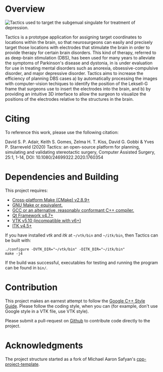 # Overview

![Tactics used to target the subgenual singulate for treatment of depression.](resources/images/hippocampus.png)

Tactics is a prototype application for assigning target coordinates to
locations within the brain, so that neurosurgeons can easily and
precisely target those locations with electrodes that stimulate the
brain in order to provide therapy for certain brain disorders. This
kind of therapy, referred to as deep-brain stimulation (DBS), has been
used for many years to alleviate the symptoms of Parkinson's disease
and dystonia, in is under evaluation for use in treating mental
disorders such as anorexia, obsessive-compulsive disorder, and major
depressive disorder. Tactics aims to increase the efficiency of
planning DBS cases a) by automatically processing the images with
computer-vision techiques to identify the position of the Leksell-G
frame that surgeons use to insert the electrodes into the brain, and
b) by providing an intuitive 3D interface to allow the surgeon to
visualize the positions of the electrodes relative to the structures
in the brain.

# Citing

To reference this work, please use the following citation:

David S. P. Adair, Keith S. Gomes, Zelma H. T. Kiss, David G. Gobbi & Yves P. Starreveld (2020) Tactics: an open-source platform for planning, simulating and validating stereotactic surgery, Computer Assisted Surgery, 25:1, 1-14, DOI: 10.1080/24699322.2020.1760354

# Dependencies and Building

This project requires:
* [Cross-platform Make (CMake) v2.8.9+](http://www.cmake.org/)
* [GNU Make or equivalent.](https://www.gnu.org/software/make/)
* [GCC or an alternative, reasonably conformant C++ compiler.](https://gcc.gnu.org/)
* [Qt Framework v4.7+](http://www.qt.io/)
* [VTK v5.10 (incompatible with v6+)](http://www.vtk.org/)
* [ITK v4.5+](http://www.itk.org/)

If you have installed *vtk* and *itk* at `~/vtk/bin` and `~/itk/bin`,
then Tactics can be built with:

    ./configure -DVTK_DIR="~/vtk/bin" -DITK_DIR="~/itk/bin"
    make -j4

If the build was successful, executables for testing and running the
program can be found in `bin/`.

# Contribution

This project makes an earnest attempt to follow the
[Google C++ Style Guide](http://google-styleguide.googlecode.com/svn/trunk/cppguide.xml).
Please follow the coding style, when you can (for example, don't use
Google style in a VTK file, use VTK style).

Please submit a pull-request on
[Github](https://github.com/Atamai/tactics) to contribute code
directly to the project.

# Acknowledgments

The project structure started as a fork of Michael Aaron Safyan's
[cpp-project-template](https://code.google.com/p/cpp-project-template/).
